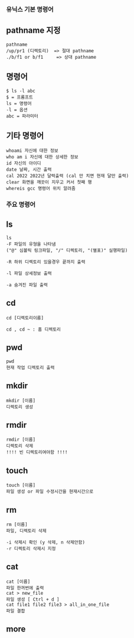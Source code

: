 ### 유닉스 기본 명령어

## pathname 지정
```
pathname
/up/pr1 (디렉토리)  => 절대 pathname
./b/f1 or b/f1     => 상대 pathname
```

## 명령어
```
$ ls -l abc
$ = 프롬프트
ls = 명령어
-l = 옵션
abc = 파라미터
```

## 기타 명령어
```
whoami 자신에 대한 정보
who am i 자신에 대한 상세한 정보
id 자신의 아이디
date 날짜, 시간 출력
cal 2022 2022년 달력출력 (cal 만 치면 현재 달만 출력)
clear 화면을 깨끗이 지우고 커서 첫째 행
whereis gcc 명령어 위치 알려줌
```

### 주요 명령어

## ls
```
ls 
-F 파일의 유형을 나타냄
("@" 심볼릭 링크파일, "/" 디렉토리, "(별표)" 실행파일)

-R 하위 디렉토리 있을경우 끝까지 출력

-l 파일 상세정보 출력

-a 숨겨진 파일 출력
```

## cd
```
cd [디렉토리이름]

cd , cd ~ : 홈 디렉토리
```

## pwd
```
pwd 
현재 작업 디렉토리 출력
```

## mkdir
```
mkdir [이름]
디렉토리 생성
```

## rmdir
```
rmdir [이름]
디렉토리 삭제
!!!! 빈 디렉토리여야함 !!!!
```

## touch
```
touch [이름]
파일 생성 or 파일 수정시간을 현재시간으로
```

## rm
```
rm [이름]
파일, 디렉토리 삭제

-i 삭제시 확인 (y 삭제, n 삭제안함)
-r 디렉토리 삭제시 지정
```

## cat
```
cat [이름]
파일 한꺼번에 출력
cat > new_file
파일 생성 [ Ctrl + d ]
cat file1 file2 file3 > all_in_one_file
파일 결합
```

## more
```


